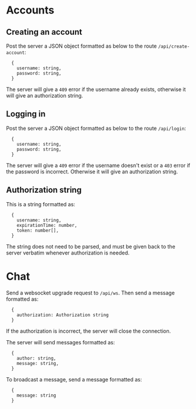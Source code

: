 # Accounts

## Creating an account

Post the server a JSON object formatted as below to the route `/api/create-account`:

```
  {
    username: string,
    password: string,
  }
```

The server will give a `409` error if the username already exists, otherwise it will give an authorization string.

## Logging in

Post the server a JSON object formatted as below to the route `/api/login`:

```
  {
    username: string,
    password: string,
  }
```

The server will give a `409` error if the username doesn't exist or a `403` error if the password is incorrect. Otherwise it will give an authorization string.

## Authorization string

This is a string formatted as:

```
  {
    username: string,
    expirationTime: number,
    token: number[],
  }
```

The string does not need to be parsed, and must be given back to the server verbatim whenever authorization is needed.

# Chat

Send a websocket upgrade request to `/api/ws`. Then send a message formatted as:

```
  {
    authorization: Authorization string
  }
```

If the authorization is incorrect, the server will close the connection.

The server will send messages formatted as:

```
  {
    author: string,
    message: string,
  }
```

To broadcast a message, send a message formatted as:

```
  {
    message: string
  }
```
